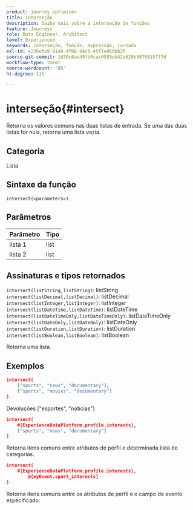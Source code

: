 ```yaml
---
product: journey optimizer
title: interseção
description: Saiba mais sobre a interseção de funções
feature: Journeys
role: Data Engineer, Architect
level: Experienced
keywords: interseção, função, expressão, jornada
exl-id: e236efa9-91a8-4f08-94c6-45f1e060bb2f
source-git-commit: 1d30c6ae49fd0cac0559eb42a629b59708157f7d
workflow-type: tm+mt
source-wordcount: '85'
ht-degree: 11%

---
```


# interseção{#intersect}

Retorna os valores comuns nas duas listas de entrada. Se uma das duas listas for nula, retorna uma lista vazia.

## Categoria

Lista

## Sintaxe da função

`intersect(<parameters>)`

## Parâmetros

| Parâmetro | Tipo |
|-----------|------------------|
| lista 1 | list |
| lista 2 | list |

## Assinaturas e tipos retornados

`intersect(listString,listString)`: listString
`intersect(listDecimal,listDecimal)`: listDecimal
`intersect(listInteger,listInteger)`: listInteger
`intersect(listDateTime,listDateTime)`: listDateTime
`intersect(listDateTimeOnly,listDateTimeOnly)`: listDateTimeOnly
`intersect(listDateOnly,listDateOnly)`: listDateOnly
`intersect(listDuration,listDuration)`: listDuration
`intersect(listBoolean,listBoolean)`: listBoolean

Retorna uma lista.

## Exemplos

```json
intersect(
    ["sports", "news", "documentary"],
    ["sports", "movies", "documentary"]
)
```

Devoluções [&quot;esportes&quot;, &quot;notícias&quot;]

```json
intersect(
    #{ExperienceDataPlatform.profile.interests},
    ["sports", "news", "documentary"]
)
```

Retorna itens comuns entre atributos de perfil e determinada lista de categorias.

```json
intersect(
    #{ExperienceDataPlatform.profile.interests},
        @{myEvent.sport_interests}
)
```

Retorna itens comuns entre os atributos de perfil e o campo de evento especificado.
